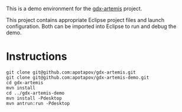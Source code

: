 This is a demo environment for the [gdx-artemis](https://github.com/apotapov/gdx-artemis) project.

This project contains appropriate Eclipse project files and launch configuration. Both
can be imported into Eclipse to run and debug the demo.

# Instructions
```
git clone git@github.com:apotapov/gdx-artemis.git
git clone git@github.com:apotapov/gdx-artemis-demo.git
cd gdx-artemis
mvn install
cd ../gdx-artemis-demo
mvn install -Pdesktop
mvn antrun:run -Pdesktop
```
